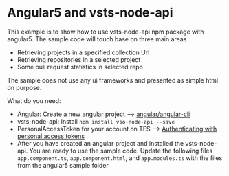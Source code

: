 # Angular5 and vsts-node-api
This example is to show how to use vsts-node-api npm package with angular5. The sample code will touch base on three main areas
* Retrieving projects in a specified collection Url
* Retrieving repositories in a selected project
* Some pull request statistics in selected repo

The sample does not use any ui frameworks and presented as simple html on purpose. 

What do you need:
* Angular: Create a new angular project --> [angular/angular-cli](https://github.com/angular/angular-cli)
* vsts-node-api: Install `npm install vso-node-api --save`
* PersonalAccessToken for your account on TFS --> [Authenticating with personal access tokens](https://docs.microsoft.com/en-us/vsts/integrate/get-started/authentication/pats?view=vsts)
* After you have created an angular project and installed the vsts-node-api. You are ready to use the sample code. Update the following files `app.component.ts`, `app.component.html`, and `app.modules.ts` with the files from the angular5 sample folder